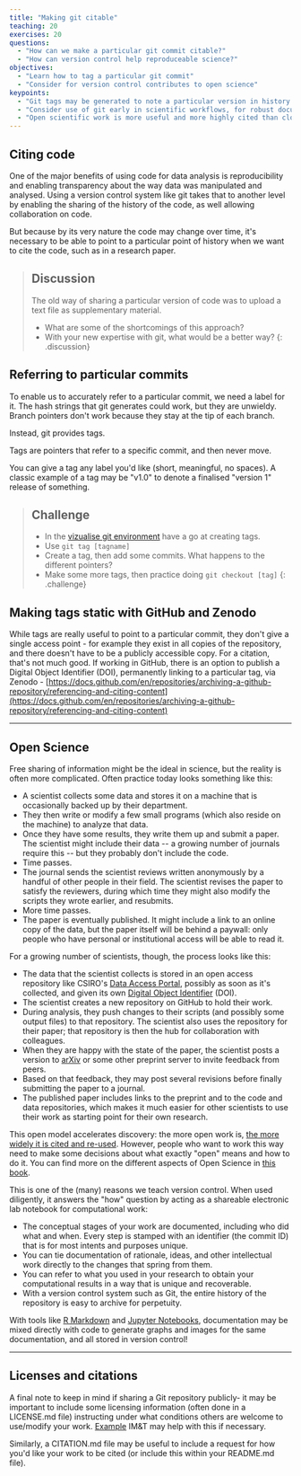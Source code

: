 ```yaml
---
title: "Making git citable"
teaching: 20
exercises: 20
questions:
  - "How can we make a particular git commit citable?"
  - "How can version control help reproduceable science?"
objectives:
  - "Learn how to tag a particular git commit"
  - "Consider for version control contributes to open science"
keypoints:
  - "Git tags may be generated to note a particular version in history."
  - "Consider use of git early in scientific workflows, for robust documentation"
  - "Open scientific work is more useful and more highly cited than closed."
---
```


## Citing code

One of the major benefits of using code for data analysis is reproducibility and enabling transparency about the way data was manipulated and analysed. Using a version control system like git takes that to another level by enabling the sharing of the history of the code, as well allowing collaboration on code. 

But because by its very nature the code may change over time, it's necessary to be able to point to a particular point of history when we want to cite the code, such as in a research paper. 

> ## Discussion
> The old way of sharing a particular version of code was to upload a text file as supplementary material.
> - What are some of the shortcomings of this approach?
> - With your new expertise with git, what would be a better way?
{: .discussion}



## Referring to particular commits

To enable us to accurately refer to a particular commit, we need a label for it. The hash strings that git generates could work, but they are unwieldy. Branch pointers don't work because they stay at the tip of each branch.

Instead, git provides tags.

Tags are pointers that refer to a specific commit, and then never move. 

You can give a tag any label you'd like (short, meaningful, no spaces). A classic example of a tag may be "v1.0" to denote
a finalised "version 1" release of something.  

> ## Challenge
>
> - In the [vizualise git environment](http://git-school.github.io/visualizing-git/) have a go at creating tags.
> - Use `git tag [tagname]`
> - Create a tag, then add some commits. What happens to the different pointers?
> - Make some more tags, then practice doing `git checkout [tag]`
{: .challenge}

## Making tags static with GitHub and Zenodo

While tags are really useful to point to a particular commit, they don't give a single access point - for 
example they exist in all copies of the repository, and there doesn't have to be a publicly accessible copy. 
For a citation, that's not much good. 
If working in GitHub, there is an option to publish a Digital Object Identifier (DOI), permanently linking to a 
particular tag, via Zenodo - 
[https://docs.github.com/en/repositories/archiving-a-github-repository/referencing-and-citing-content](https://docs.github.com/en/repositories/archiving-a-github-repository/referencing-and-citing-content)
  
  
---
  
## Open Science

Free sharing of information might be the ideal in science, but the reality is often more complicated.
Often practice today looks something like this:

- A scientist collects some data and stores it on a machine that is occasionally backed up by their department.
- They then write or modify a few small programs (which also reside on the machine) to analyze that data.
- Once they have some results, they write them up and submit a paper. The scientist might include their 
  data -- a growing number of journals require this -- but they probably don't include the code.
- Time passes.
- The journal sends the scientist reviews written anonymously by a handful of other people in their field.
  The scientist revises the paper to satisfy the reviewers, during which time they might also modify the 
  scripts they wrote earlier, and resubmits.
- More time passes.
- The paper is eventually published. It might include a link to an online copy of the data,
  but the paper itself will be behind a paywall: only people who have personal or institutional access
  will be able to read it.

For a growing number of scientists, though, the process looks like this:

- The data that the scientist collects is stored in an open access repository
  like CSIRO's [Data Access Portal](https://data.csiro.au/), possibly as soon as it's collected,
  and given its own
  [Digital Object Identifier](https://en.wikipedia.org/wiki/Digital_object_identifier) (DOI). 
- The scientist creates a new repository on GitHub to hold their work.
- During analysis, they push changes to their scripts (and possibly some output files) to that repository.
  The scientist also uses the repository for their paper; that repository is then the hub for collaboration 
  with colleagues.
- When they are happy with the state of the paper, the scientist posts a version to [arXiv](https://arxiv.org/)
  or some other preprint server to invite feedback from peers.
- Based on that feedback, they may post several revisions before finally submitting the paper to a journal.
- The published paper includes links to the preprint and to the code and data repositories, which 
  makes it much easier for other scientists to use their work as starting point for their own research.

This open model accelerates discovery:
the more open work is,
[the more widely it is cited and re-used](https://doi.org/10.1371/journal.pone.0000308).
However, people who want to work this way need to make some decisions about what exactly 
"open" means and how to do it. You can find more on the different aspects of 
Open Science in [this book](https://link.springer.com/book/10.1007/978-3-319-00026-8).

This is one of the (many) reasons we teach version control.
When used diligently, it answers the "how" question by acting as a shareable electronic lab notebook 
for computational work:

- The conceptual stages of your work are documented, including who did
  what and when. Every step is stamped with an identifier (the commit ID)
  that is for most intents and purposes unique.
- You can tie documentation of rationale, ideas, and other
  intellectual work directly to the changes that spring from them.
- You can refer to what you used in your research to obtain your
  computational results in a way that is unique and recoverable.
- With a version control system such as Git,
  the entire history of the repository is easy to archive for perpetuity.

With tools like [R Markdown](https://rmarkdown.rstudio.com/) and 
[Jupyter Notebooks](https://jupyter.org/), documentation may be mixed directly with code 
to generate graphs and images for the same documentation, and all stored in version control!  
   
  
---
  
## Licenses and citations

A final note to keep in mind if sharing a Git repository publicly- it may be important to 
include some licensing information (often done in a LICENSE.md file) instructing under what
conditions others are welcome to use/modify your work. 
[Example](https://github.com/csiro-data-school/git-intro-23/blob/gh-pages/LICENSE.md)
IM&T may help with this if necessary. 
  
Similarly, a CITATION.md file may be useful to include a request for how you'd like your work to be cited
(or include this within your README.md file).  
  
